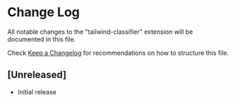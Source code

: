# Change Log

All notable changes to the "tailwind-classifier" extension will be documented in this file.

Check [Keep a Changelog](http://keepachangelog.com/) for recommendations on how to structure this file.

## [Unreleased]

- Initial release